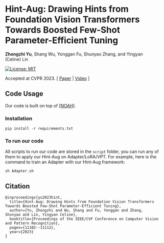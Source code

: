 # Hint-Aug: Drawing Hints from Foundation Vision Transformers Towards Boosted Few-Shot Parameter-Efficient Tuning</h1>
**Zhongzhi Yu**, Shang Wu, Yonggan Fu, Shunyao Zhang, and Yingyan (Celine) Lin

[![License: MIT](https://img.shields.io/badge/License-MIT-success.svg)](https://opensource.org/licenses/MIT)

Accepted at CVPR 2023. [ [Paper](https://arxiv.org/abs/2304.12520) | [Video](https://www.youtube.com/watch?v=Ben48mkV5JY) ]


## Code Usage

Our code is built on top of [[NOAH]](https://github.com/ZhangYuanhan-AI/NOAH).

### Installation
```
pip install -r requirements.txt
```

### To run our code
All scripts to run our code are stored in the `script` folder, you can run any of them to apply our Hint-Aug on Adapter/LoRA/VPT. For example, here is the command to train an Adapter with our Hint-Aug framework: 
```
sh Adapter.sh
```

## Citation
```
@inproceedings{yu2023hint,
  title={Hint-Aug: Drawing Hints from Foundation Vision Transformers Towards Boosted Few-Shot Parameter-Efficient Tuning},
  author={Yu, Zhongzhi and Wu, Shang and Fu, Yonggan and Zhang, Shunyao and Lin, Yingyan Celine},
  booktitle={Proceedings of the IEEE/CVF Conference on Computer Vision and Pattern Recognition},
  pages={11102--11112},
  year={2023}
}
```